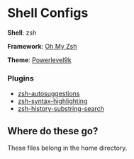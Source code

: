 # Shell Configs
**Shell**: zsh

**Framework**: [Oh My Zsh](https://ohmyz.sh/)

**Theme**: [Powerlevel9k](https://github.com/Powerlevel9k/powerlevel9k)

### Plugins
- [zsh-autosuggestions](https://github.com/zsh-users/zsh-autosuggestions)
- [zsh-syntax-highlighting](https://github.com/zsh-users/zsh-history-substring-search)
- [zsh-history-substring-search](https://github.com/zsh-users/zsh-history-substring-search)

## Where do these go?
These files belong in the home directory.